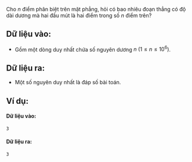 Cho $n$ điểm phân biệt trên mặt phẳng, hỏi có bao nhiêu đoạn thẳng có độ dài dương mà hai đầu mút là hai điểm trong số $n$ điểm trên?

## Dữ liệu vào:
- Gồm một dòng duy nhất chứa số nguyên dương $n\ (1≤n≤10^6 )$.

## Dữ liệu ra:
- Một số nguyên duy nhất là đáp số bài toán.

## Ví dụ:
#### Dữ liệu vào:
```
3
```

#### Dữ liệu ra:
```
3
```